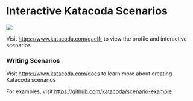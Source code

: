# Interactive Katacoda Scenarios

[![](http://shields.katacoda.com/katacoda/gaelfr/count.svg)](https://www.katacoda.com/gaelfr "Get your profile on Katacoda.com")

Visit https://www.katacoda.com/gaelfr to view the profile and interactive scenarios

### Writing Scenarios
Visit https://www.katacoda.com/docs to learn more about creating Katacoda scenarios

For examples, visit https://github.com/katacoda/scenario-example
